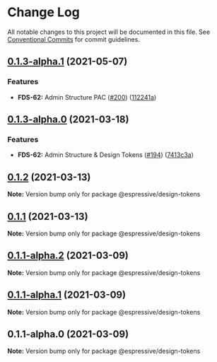 # Change Log

All notable changes to this project will be documented in this file.
See [Conventional Commits](https://conventionalcommits.org) for commit guidelines.

## [0.1.3-alpha.1](https://github.com/Espressive/cascara/compare/@espressive/design-tokens@0.1.3-alpha.0...@espressive/design-tokens@0.1.3-alpha.1) (2021-05-07)


### Features

* **FDS-62:** Admin Structure PAC ([#200](https://github.com/Espressive/cascara/issues/200)) ([112241a](https://github.com/Espressive/cascara/commit/112241a8a25171fdc199d9a1941c76ad90cbc7a5))





## [0.1.3-alpha.0](https://github.com/Espressive/cascara/compare/@espressive/design-tokens@0.1.2...@espressive/design-tokens@0.1.3-alpha.0) (2021-03-18)

### Features

- **FDS-62:** Admin Structure & Design Tokens ([#194](https://github.com/Espressive/cascara/issues/194)) ([7413c3a](https://github.com/Espressive/cascara/commit/7413c3aad20374ed00a80ced35aa08c6c73f40d0))

## [0.1.2](https://github.com/Espressive/cascara/compare/@espressive/design-tokens@0.1.1...@espressive/design-tokens@0.1.2) (2021-03-13)

**Note:** Version bump only for package @espressive/design-tokens

## [0.1.1](https://github.com/Espressive/cascara/compare/@espressive/design-tokens@0.1.1-alpha.0...@espressive/design-tokens@0.1.1) (2021-03-13)

**Note:** Version bump only for package @espressive/design-tokens

## [0.1.1-alpha.2](https://github.com/Espressive/cascara/compare/@espressive/design-tokens@0.1.1-alpha.1...@espressive/design-tokens@0.1.1-alpha.2) (2021-03-09)

**Note:** Version bump only for package @espressive/design-tokens

## [0.1.1-alpha.1](https://github.com/Espressive/cascara/compare/@espressive/design-tokens@0.1.1-alpha.0...@espressive/design-tokens@0.1.1-alpha.1) (2021-03-09)

**Note:** Version bump only for package @espressive/design-tokens

## 0.1.1-alpha.0 (2021-03-09)

**Note:** Version bump only for package @espressive/design-tokens

